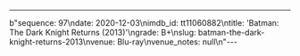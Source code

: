 ---
b"sequence: 97\ndate: 2020-12-03\nimdb_id: tt11060882\ntitle: 'Batman: The Dark Knight Returns (2013)'\ngrade: B+\nslug: batman-the-dark-knight-returns-2013\nvenue: Blu-ray\nvenue_notes: null\n"---

